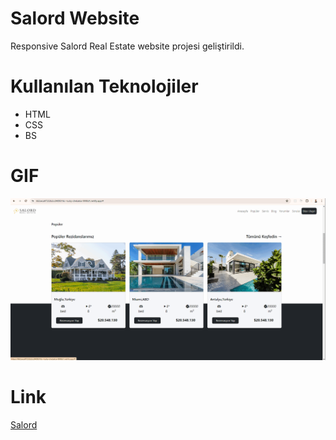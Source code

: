 # Salord Website

Responsive Salord Real Estate website projesi geliştirildi.

# Kullanılan Teknolojiler

- HTML
- CSS
- BS

# GIF

![](images/Salord-GIF.gif)

# Link

[Salord](https://662ceca97232b2cc9409316c--lucky-chebakia-9998d1.netlify.app/)
